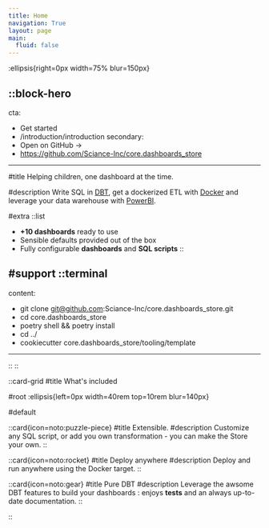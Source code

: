 ```yaml
---
title: Home
navigation: True
layout: page
main:
  fluid: false
---
```


:ellipsis{right=0px width=75% blur=150px}

::block-hero
---
cta:
  - Get started
  - /introduction/introduction
secondary:
  - Open on GitHub →
  - https://github.com/Sciance-Inc/core.dashboards_store
---

#title
Helping children, one dashboard at the time.

#description
Write SQL in [DBT](https://docs.getdbt.com/), get a dockerized ETL with [Docker](https://www.docker.com/) and leverage your data warehouse with [PowerBI](https://powerbi.microsoft.com/).

#extra
  ::list
  - **+10 dashboards** ready to use
  - Sensible defaults provided out of the box
  - Fully configurable **dashboards** and **SQL scripts**
  ::

#support
  ::terminal
  ---
  content:
  - git clone git@github.com:Sciance-Inc/core.dashboards_store.git
  - cd core.dashboards_store
  - poetry shell && poetry install
  - cd ../ 
  - cookiecutter core.dashboards_store/tooling/template 
  ---
  ::
::

::card-grid
#title
What's included

#root
:ellipsis{left=0px width=40rem top=10rem blur=140px}

#default

  ::card{icon=noto:puzzle-piece}
  #title
  Extensible.
  #description
  Customize any SQL script, or add you own transformation - you can make the Store your own.
  ::

  ::card{icon=noto:rocket}
  #title
  Deploy anywhere
  #description
  Deploy and run anywhere using the Docker target.
  ::

  ::card{icon=noto:gear}
  #title
  Pure DBT
  #description
  Leverage the awsome DBT features to build your dashboards : enjoys **tests** and an always up-to-date documentation.
  ::

::

